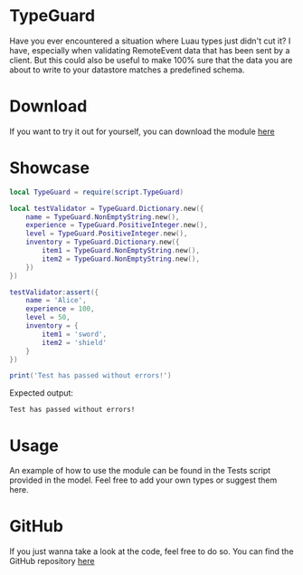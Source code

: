 # TypeGuard

Have you ever encountered a situation where Luau types just didn't cut it?
I have, especially when validating RemoteEvent data that has been sent by a client.
But this could also be useful to make 100% sure that the data you are about to write to your datastore matches a predefined schema.

# Download

If you want to try it out for yourself, you can download the module [here](https://www.roblox.com/library/13194020596/TypeGuard)

# Showcase

```lua
local TypeGuard = require(script.TypeGuard)

local testValidator = TypeGuard.Dictionary.new({
	name = TypeGuard.NonEmptyString.new(),
	experience = TypeGuard.PositiveInteger.new(),
	level = TypeGuard.PositiveInteger.new(),
	inventory = TypeGuard.Dictionary.new({
		item1 = TypeGuard.NonEmptyString.new(),
		item2 = TypeGuard.NonEmptyString.new(),
	})
})

testValidator:assert({
	name = 'Alice',
	experience = 100,
	level = 50,
	inventory = {
		item1 = 'sword',
		item2 = 'shield'
	}
})

print('Test has passed without errors!')
```

Expected output:

```
Test has passed without errors!
```

# Usage

An example of how to use the module can be found in the Tests script provided in the model.
Feel free to add your own types or suggest them here.

# GitHub

If you just wanna take a look at the code, feel free to do so.
You can find the GitHub repository [here](https://github.com/Auxority/TypeGuard)